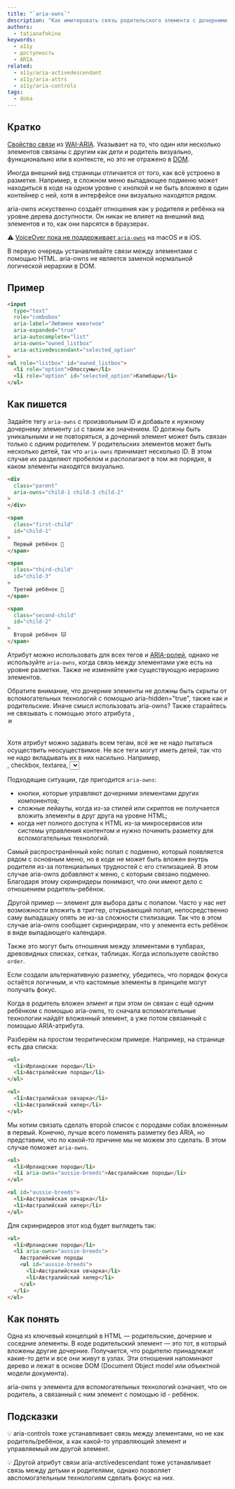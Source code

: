 ```yaml
---
title: "`aria-owns`"
description: "Как имитировать связь родительского элемента с дочерними с помощью ARIA."
authors:
  - tatianafokina
keywords:
  - a11y
  - доступность
  - ARIA
related:
  - a11y/aria-activedescendant
  - a11y/aria-attrs
  - a11y/aria-controls
tags:
  - doka
---
```


## Кратко

[Свойство связи](/a11y/aria-attrs/#atributy-svyazi) из [WAI-ARIA](/a11y/aria-intro/#specifikaciya). Указывает на то, что один или несколько элементов связаны с другим как дети и родитель визуально, функционально или в контексте, но это не отражено в [DOM](/js/dom/).

Иногда внешний вид страницы отличается от того, как всё устроено в разметке. Например, в сложном меню выпадающее подменю может находиться в коде на одном уровне с кнопкой и не быть вложено в один контейнер с ней, хотя в интерфейсе они визуально находятся рядом.

aria-owns искуственно создаёт отношения как у родителя и ребёнка на уровне дерева доступности. Он никак не влияет на внешний вид элементов и то, как они парсятся в браузерах.

<aside>

⚠️ [VoiceOver пока не поддерживает `aria-owns`](https://a11ysupport.io/tech/aria/aria-owns_attribute) на macOS и в iOS.

</aside>

В первую очередь устанавливайте связи между элементами с помощью HTML. aria-owns не является заменой нормальной логической иерархии в DOM.

## Пример

```html
<input
  type="text"
  role="combobox"
  aria-label="Любимое животное"
  aria-expanded="true"
  aria-autocomplete="list"
  aria-owns="owned_listbox"
  aria-activedescendant="selected_option"
>
<ul role="listbox" id="owned_listbox">
  <li role="option">Опоссумы</li>
  <li role="option" id="selected_option">Капибары</li>
</ul>
```

## Как пишется

Задайте тегу `aria-owns` с произвольным ID и добавьте к нужному дочернему элементу `id` с таким же значением. ID должны быть уникальными и не повторяться, а дочерний элемент может быть связан только с одним родителем. У родительских элементов может быть несколько детей, так что `aria-owns` принимает несколько ID. В этом случае их разделяют пробелом и располагают в том же порядке, в каком элементы находятся визуально.

```html
<div
  class="parent"
  aria-owns="child-1 child-3 child-2"
>
</div>

<span
  class="first-child"
  id="child-1"
>
  Первый ребёнок 🐶
</span>

<span
  class="third-child"
  id="child-3"
>
  Третий ребёнок 🐢
</span>

<span
  class="second-child"
  id="child-2"
>
  Второй ребёнок 🐱
</span>
```

Атрибут можно использовать для всех тегов и [ARIA-ролей](/a11y/aria-roles/), однако не используйте `aria-owns`, когда связь между элементами уже есть на уровне разметки. Также не изменяйте уже существующую иерархию элементов.

Обратите внимание, что дочерние элементы не должны быть скрыты от вспомогательных технологий с помощью aria-hidden="true", также как и родительские. Иначе смысл использовать aria-owns? Также старайтесь не связывать с помощью этого атрибута <area>, <option> и <optgroup>. Конечно, если вы переключаете видимость элемента, это другое дело. Но учтите, что не все браузеры вас поймут и продолжат игнорировать ребёнка с aria-hidden.

Хотя атрибут можно задавать всем тегам, всё же не надо пытаться осуществить неосуществимое. Не все теги могут иметь детей, так что не надо вкладывать их в них насильно. Например, <br>, checkbox, textarea, <select>, scrollbar и так далее.

Подходящие ситуации, где пригодится `aria-owns`:

- кнопки, которые управляют дочерними элементами других компонентов;
- сложные лейауты, когда из-за стилей или скриптов не получается вложить элементы в друг друга на уровне HTML;
- когда нет полного доступа к HTML из-за микросервисов или системы управления контентом и нужно починить разметку для вспомогательных технологий.

Самый распространённый кейс попап с подменю, который появляется рядом с основным меню, но в коде не может быть вложен внутрь родителя из-за потенциальных трудностей с его стилизацией. В этом случае aria-owns добавляют к меню, с которым связано подменю. Благодаря этому скринридеры понимают, что они имеют дело с отношением родитель-ребёнок.

Другой пример — элемент для выбора даты с попапом. Часто у нас нет возможности вложить в триггер, открывающий попап, непосредственно саму выпадашку опять эе из-за сложности стилизации. Так что в этом случае aria-owns сообщает скринридерам, что у элемента есть ребёнок в виде выпадающего календаря.

Также это могут быть отношения между элементами в тулбарах, древовидных списках, сетках, таблицах. Когда используете свойство `order`.

Если создали альтернативную разметку, убедитесь, что порядок фокуса остаётся логичным, и что кастомные элементы в принципе могут получать фокус.

Когда в родитель вложен элмент и при этом он связан с ещё одним ребёнком с помощью aria-owns, то сначала вспомогательные технологии найдёт вложенный элемент, а уже потом связанный с помощью ARIA-атрибута.

Разберём на простом теоритическом примере. Например, на странице есть два списка:

```html
<ul>
  <li>Ирландские породы</li>
  <li>Австралийские породы</li>
</ul>

<ul>
  <li>Австралийская овчарка</li>
  <li>Австралийский хилер</li>
</ul>
```

Мы хотим связать сделать второй список с породами собак вложенным в первый. Конечно, лучше всего поменять разметку без ARIA, но представим, что по какой-то причине мы не можем это сделать. В этом случае поможет `aria-owns`.

```html
<ul>
  <li>Ирландские породы</li>
  <li aria-owns="aussie-breeds">Австралийские породы</li>
</ul>

<ul id="aussie-breeds">
  <li>Австралийская овчарка</li>
  <li>Австралийский хилер</li>
</ul>
```

Для скринридеров этот код будет выглядеть так:

```html
<ul>
  <li>Ирландские породы</li>
  <li aria-owns="aussie-breeds">
    Австралийские породы
    <ul id="aussie-breeds">
      <li>Австралийская овчарка</li>
      <li>Австралийский хилер</li>
    </ul>
  </li>
</ul>
```

## Как понять

Одна из ключевый концепций в HTML — родительские, дочерние и соседние элементы. В коде родительский элемент — это тот, в который вложены другие дочерние. Получается, что родителю принадлежат какие-то дети и все они живут в узлах. Эти отношения напоминают дерево и лежат в основе DOM (Document Object model или объектной модели документа).

aria-owns у элемента для вспомогательных технологий означает, что он родитель, а связанный с ним элемент с помощью id - ребёнок.

## Подсказки

💡 aria-controls тоже устанавливает связь между элементами, но не как родитель/ребёнок, а как какой-то управляющий элемент и управляемый им другой элемент.

💡 Другой атрибут связи aria-arctivedescendant тоже устанавливает связь между детьми и родителями, однако позволяет aвспомогательным технологиям сделать фокус на них.
